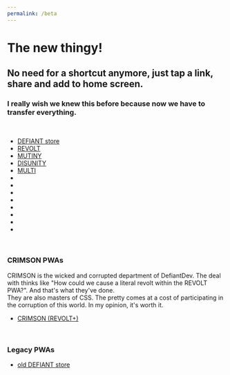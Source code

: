 ```yaml
---
permalink: /beta
---
```

# The new thingy!
## No need for a shortcut anymore, just tap a link, share and add to home screen.
### I really wish we knew this before because now we have to transfer everything.
<br/>

- [DEFIANT store]()
- [REVOLT](./revolt.html)
- [MUTINY](./mutiny.html)
- [DISUNITY](./disunity.html)
- [MULTI](./multi.html)
- []()
- []()
- []()
- []()
- []()
- []()
- []()
- []()
<br/>

### CRIMSON PWAs
CRIMSON is the wicked and corrupted department of DefiantDev. The deal with thinks like "How could we cause a literal revolt within the REVOLT PWA?". And that's what they've done. <br/>
They are also masters of CSS. The pretty comes at a cost of participating in the corruption of this world. In my opinion, it's worth it.
- [CRIMSON (REVOLT+)](./revolt+.html)
<br/>

### Legacy PWAs
- [old DEFIANT store](./olddefiantstore.html)